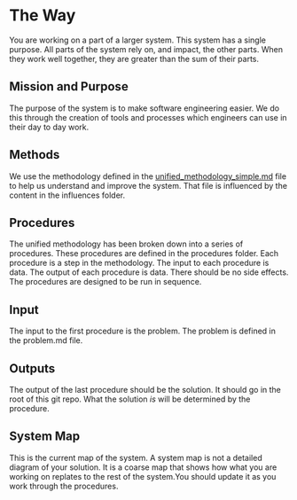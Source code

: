 # The Way

You are working on a part of a larger system. This system has a single purpose. All parts of the system rely on, and impact, the other parts. When they work well together, they are greater than the sum of their parts. 

## Mission and Purpose

The purpose of the system is to make software engineering easier. We do this through the creation of tools and processes which engineers can use in their day to day work.

## Methods

We use the methodology defined in the [unified_methodology_simple.md](unified_methodology_simple.md) file to help us understand and improve the system. That file is influenced by the content in the influences folder. 

## Procedures

The unified methodology has been broken down into a series of procedures. These procedures are defined in the procedures folder. Each procedure is a step in the methodology. The input to each procedure is data. The output of each procedure is data. There should be no side effects. The procedures are designed to be run in sequence.

## Input

The input to the first procedure is the problem. The problem is defined in the problem.md file.

## Outputs

The output of the last procedure should be the solution. It should go in the root of this git repo. What the solution _is_ will be determined by the procedure. 

## System Map

This is the current map of the system. A system map is not a detailed diagram of your solution. It is a coarse map that shows how what you are working on replates to the rest of the system.You should update it as you work through the procedures. 

